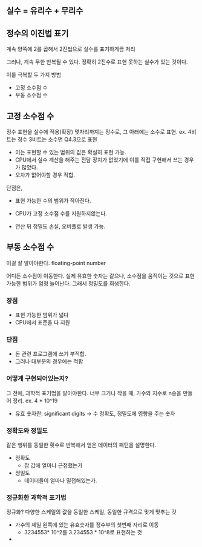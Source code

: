 ## 실수 = 유리수 + 무리수

## 정수의 이진법 표기
계속 양쪽에 2를 곱해서 2진법으로 실수를 표기하게끔 처리

그러나, 계속 무한 반복될 수 있다.
정확히 2진수로 표현 못하는 실수가 있는 것이다. 

이를 극복할 두 가지 방법
- 고정 소수점 수
- 부동 소수점 수

## 고정 소수점 수
정수 표현을 실수에 적용(확장)
몇자리까지는 정수로, 그 아래에는 소수로 표현. 
ex. 4비트는 정수 3비트는 소수면
Q4.3으로 표현

- 이는 표현할 수 있는 범위의 값은 확실히 표현 가능.
- CPU에서 실수 계산을 해주는 전담 장치가 없었기에 이를 직접 구현해서 쓰는 경우가 많았다.
- 오차가 없어야할 경우 적합.

단점은,
- 표현 가능한 수의 범위가 작아진다.
- CPU가 고정 소수점 수를 지원하지않는다.

- 연산 뒤 정밀도 손실, 오버플로 발생 가능.


## 부동 소수점 수
이걸 잘 알아야한다.
floating-point number

어디든 소수점이 이동한다.
실제 유효한 숫자는 같으나, 소수점을 움직이는 것으로 표현 가능한 범위가 엄청 늘어난다.
그래서 정밀도를 희생한다.

### 장점
- 표현 가능한 범위가 넓다
- CPU에서 표준을 다 지원

### 단점
- 돈 관련 프로그램에 쓰기 부적합.
- 그러나 대부분의 경우에는 적합

### 어떻게 구현되어있는지?
그 전에, 과학적 표기법을 알아야한다.
너무 크거나 작을 때, 가수와 지수로 n승을 만들어 정리.
ex. 4 * 10^19

- 유효 숫자란: significant digits -> 수 정확도, 정밀도에 영향을 주는 숫자 

### 정확도와 정밀도
같은 행위를 동일한 횟수로 반복해서 얻은 데이터의 패턴을 설명한다. 
- 정확도
  - 참 값에 얼마나 근접했는가
- 정밀도
  - 데이터들이 얼마나 밀접해있는가.

### 정규화한 과학적 표기법
정규화? 다양한 스케일의 값을 동일한 스케일, 동일한 규격으로 맞게 맞추는 것

- 가수의 제일 왼쪽에 있는 유효숫자를 정수부의 첫번째 자리로 이동
  - 3234553* 10^2를 3.234553 * 10^8로 표현하는 것
- 